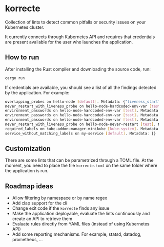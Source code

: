 # korrecte

Collection of lints to detect common pitfalls or security issues on your Kubernetes cluster.

It currently connects through Kubernetes API and requires that credentials are present available for the user who launches the application.


## How to run

After installing the Rust compiler and downloading the source code, run:

```bash
cargo run
```

If credentials are available, you should see a list of all the findings detected by the application. For example:

```bash
overlapping_probes on hello-node [default]. Metadata: {"liveness_start": "10s", "container": "hello-node", "readiness_max_delay": "11s"}
never_restart_with_liveness_probe on hello-node-hardcoded-env-var [test]. Metadata: {}
environment_passwords on hello-node-hardcoded-env-var [test]. Metadata: {"environment_var": "ADMIN_PASSWORD"}
environment_passwords on hello-node-hardcoded-env-var [test]. Metadata: {"environment_var": "ADMIN_TOKEN"}
environment_passwords on hello-node-hardcoded-env-var [test]. Metadata: {"environment_var": "KEY_SERVICE"}
never_restart_with_liveness_probe on hello-node-never-restart [test]. Metadata: {}
required_labels on kube-addon-manager-minikube [kube-system]. Metadata: {"missing_labels": "[\"app\"]"}
service_without_matching_labels on my-service [default]. Metadata: {}
```

## Customization

There are some lints that can be parametrized through a TOML file. At the moment, you need to place the file `korrecte.toml` on the same folder where the application is run.

## Roadmap ideas

- Allow filtering by namespace or by name regex
- Add clap support for the cli
- Change exit code if the `korrecte` finds any issue
- Make the application deployable, evaluate the lints continuously and create an API to retrieve them
- Evaluate rules directly from YAML files (instead of using Kubernetes API)
- Add some reporting mechanisms. For example, statsd, datadog, prometheus, ... 